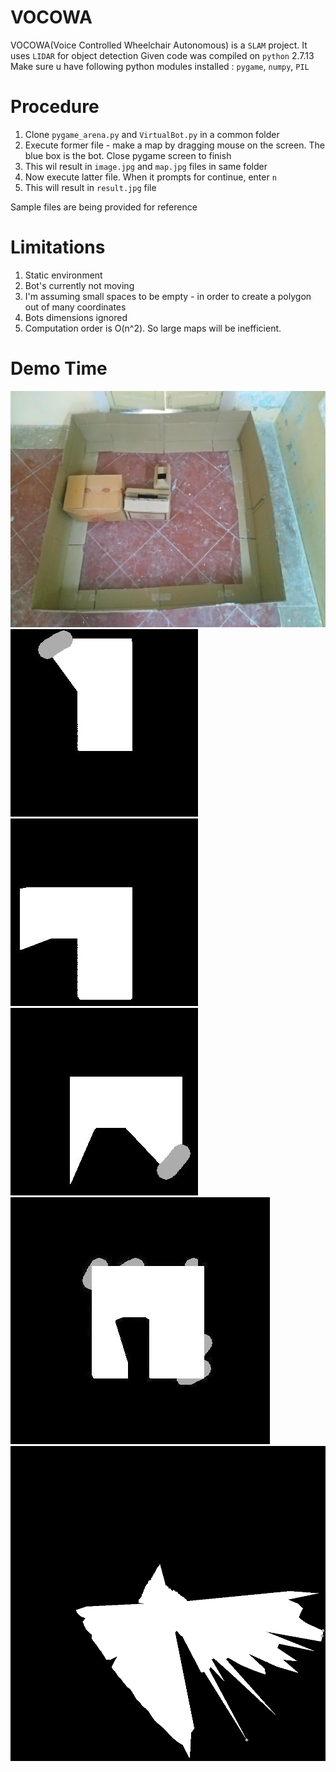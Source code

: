 # VOCOWA

VOCOWA(Voice Controlled Wheelchair Autonomous) is a `SLAM` project. It uses `LIDAR` for object detection
Given code was compiled on `python` 2.7.13
Make sure u have following python modules installed : `pygame`, `numpy`, `PIL`

# Procedure
1. Clone `pygame_arena.py` and `VirtualBot.py` in a common folder
2. Execute former file - make a map by dragging mouse on the screen. The blue box is the bot. Close pygame screen to finish
3. This wil result in `image.jpg` and `map.jpg` files in same folder
4. Now execute latter file. When it prompts for continue, enter `n`
5. This will result in `result.jpg` file

Sample files are being provided for reference
# Limitations
1. Static environment
2. Bot's currently not moving
3. I'm assuming small spaces to be empty - in order to create a polygon out of many coordinates
4. Bots dimensions ignored
5. Computation order is O(n^2). So large maps will be inefficient.

# Demo Time
![Original Map](images/arena%201.jpg?raw=true "Trial Arena")
![First Scan](images/0temp.jpg?raw=true "First Scan")
![Third Scan](images/2temp.jpg?raw=true "Third Scan")
![Fifth Scan](images/4temp.jpg?raw=true "Fifth Scan")
![Coalesced Map](images/result.jpg?raw=true "Coalesced Image")
![Realtime Kalman Filter LIDAR](images/kalman.png?raw=true "LIDAR Kalman")

